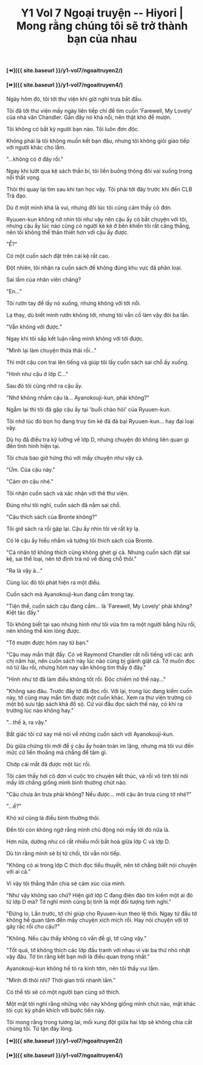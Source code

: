 ﻿---
layout: post
title: Y1 Vol 7 Ngoại truyện -- Hiyori | Mong rằng chúng tôi sẽ trở thành bạn của nhau
permalink: /y1-vol7/ngoaitruyen3/
---

**[⏪]({{ site.baseurl }}/y1-vol7/ngoaitruyen2/)**

**[⏩]({{ site.baseurl }}/y1-vol7/ngoaitruyen4/)**

Ngày hôm đó, tôi tới thư viện khi giờ nghỉ trưa bắt đầu.

Tôi đã tới thư viện mấy ngày liên tiếp chỉ để tìm cuốn \'Farewell, My Lovely\' của nhà văn Chandler. Gần đây nó khá nổi, nên thật khó để mượn.

Tôi không có bất kỳ người bạn nào. Tôi luôn đơn độc.

Không phải là tôi không muốn kết bạn đâu, nhưng tôi không giỏi giao tiếp với người khác cho lắm.

\"\...không có ở đây rồi.\"

Ngay khi lướt qua kệ sách thần bí, tôi liền buông thõng đôi vai xuống trong nỗi thất vọng.

Thôi thì quay lại tìm sau khi tan học vậy. Tôi phải tới đây trước khi đến CLB Trà đạo.

Dù ở một mình khá là vui, nhưng đôi lúc tôi cũng cảm thấy cô đơn.

Ryuuen-kun không nỡ nhìn tôi như vậy nên cậu ấy có bắt chuyện với tôi, nhưng cậu ấy lúc nào cũng có người kè kè ở bên khiến tôi rất căng thẳng, nên tôi không thể thân thiết hơn với cậu ấy được.

\"Ể?\"

Có một cuốn sách đặt trên cái kệ rất cao.

Đột nhiên, tôi nhận ra cuốn sách để không đúng khu vực đã phân loại.

Sai lầm của nhân viên chăng?

\"En...\"

Tôi rướn tay để lấy nó xuống, nhưng không với tới nổi.

Lạ thay, dù biết mình rướn không tới, nhưng tôi vẫn cố làm vậy đôi ba lần.

\"Vẫn không với được.\"

Ngay khi tôi sắp kết luận rằng mình không với tới được.

\"Mình lại làm chuyện thừa thãi rồi\...\"

Thì một cậu con trai lên tiếng và giúp tôi lấy cuốn sách sai chỗ ấy xuống.

\"Hình như cậu ở lớp C...\"

Sau đó tôi cũng nhớ ra cậu ấy.

\"Nhớ không nhầm cậu là... Ayanokouji-kun, phải không?\"

Ngẫm lại thì tôi đã gặp cậu ấy tại \'buổi chào hỏi\' của Ryuuen-kun.

Tôi nhớ lúc đó bọn họ đang truy tìm kẻ đã đả bại Ryuuen-kun\... hay đại loại vậy.

Dù họ đã điều tra kỹ lưỡng về lớp D, nhưng chuyện đó không liên quan gì đến tình hình hiện tại.

Tôi chưa bao giờ hứng thú với mấy chuyện như vậy cả.

\"Ừm. Của cậu này.\"

\"Cảm ơn cậu nhé.\"

Tôi nhận cuốn sách và xác nhận với thẻ thư viện.

Đúng như tôi nghĩ, cuốn sách đã nằm sai chỗ.

\"Cậu thích sách của Bronte không?\"

Tôi giở sách ra rồi gập lại. Cậu ấy nhìn tôi vẻ rất kỳ lạ.

Có lẽ cậu ấy hiểu nhầm và tưởng tôi thích sách của Bronte.

\"Cá nhân tớ không thích cũng không ghét gì cả. Nhưng cuốn sách đặt sai kệ, sai thể loại, nên tớ định trả nó về đúng chỗ thôi.\"

\"Ra là vậy à\...\"

Cùng lúc đó tôi phát hiện ra một điều.

Cuốn sách mà Ayanokouji-kun đang cầm trong tay.

\"Tiện thể, cuốn sách cậu đang cầm... là \'Farewell, My Lovely\' phải không? Kiệt tác đấy.\"

Tôi không biết tại sao nhưng hình như tôi vừa tìm ra một người bằng hữu rồi, nên không thể kìm lòng được.

\"Tớ mượn được hôm nay từ bạn.\"

\"Cậu may mắn thật đấy. Có vẻ Raymond Chandler rất nổi tiếng với các anh chị năm hai, nên cuốn sách này lúc nào cũng bị giành giật cả. Tớ muốn đọc nó từ lâu rồi, nhưng hôm nay vẫn không tìm thấy ở đây.\"

\"Hình như tớ đã làm điều không tốt rồi. Độc chiếm nó thế này...\"

\"Không sao đâu. Trước đây tớ đã đọc rồi. Với lại, trong lúc đang kiếm cuốn này, tớ cũng may mắn tìm được một cuốn khác. Xem ra thư viện trường có một bộ sưu tập sách khá đồ sộ. Cứ vùi đầu đọc sách thế này, có khi ra trường lúc nào không hay.\"

\"...thế à, ra vậy.\"

Bất giác tôi cứ say mê nói về những cuốn sách với Ayanokouji-kun.

Dù giữa chừng tôi mới để ý cậu ấy hoàn toàn im lặng, nhưng mà tôi vui đến mức cứ liến thoắng mà chẳng để tâm gì.

Chớp cái mắt đã được một lúc rồi.

Tôi cảm thấy hơi cô đơn vì cuộc trò chuyện kết thúc, và rồi vô tình tôi nói mấy lời chẳng giống mình bình thường chút nào.

\"Cậu chưa ăn trưa phải không? Nếu được... mời cậu ăn trưa cùng tớ nhé?\"

\"\...ể?\"

Khó xử cũng là điều bình thường thôi.

Đến tôi còn không ngờ rằng mình chủ động nói mấy lời đó nữa là.

Hơn nữa, dường như có rất nhiều mối bất hoà giữa lớp C và lớp D.

Dù tin rằng mình sẽ bị từ chối, tôi vẫn nói tiếp.

\"Không có ai trong lớp C thích đọc tiểu thuyết, nên tớ chẳng biết nói chuyện với ai cả.\"

Vì vậy tôi thẳng thắn chia sẻ cảm xúc của mình.

\"Như vậy không sao chứ? Hiện giờ lớp C đang điên đảo tìm kiếm một ai đó từ lớp D mà? Tớ nghĩ mình cũng bị tính là một đối tượng tình nghi.\"

\"Đừng lo. Lần trước, tớ chỉ giúp cho Ryuuen-kun theo lệ thôi. Ngay từ đầu tớ không hề quan tâm đến mấy chuyện xích mích rồi. Hay nói chuyện với tớ gây rắc rối cho cậu?\"

\"Không. Nếu cậu thấy không có vấn đề gì, tớ cũng vậy.\"

\"Tốt quá, tớ không thích các lớp đấu tranh với nhau vì vài ba thứ nhỏ nhặt vậy đâu. Tớ tin rằng kết bạn mới là điều quan trọng nhất.\"

Ayanokouji-kun không hề tỏ ra kinh tởm, nên tôi thấy vui lắm.

\"Mình đi thôi nhỉ? Thời gian trôi nhanh lắm.\"

Có thể tôi sẽ có một người bạn cùng sở thích.

Một mặt tôi nghĩ rằng những việc này không giống mình chút nào, mặt khác tôi cực kỳ phấn khích với bước tiến này.

Tôi mong rằng trong tương lai, mối xung đột giữa hai lớp sẽ không chia cắt chúng tôi. Từ tận đáy lòng.

**[⏪]({{ site.baseurl }}/y1-vol7/ngoaitruyen2/)**

**[⏩]({{ site.baseurl }}/y1-vol7/ngoaitruyen4/)**
